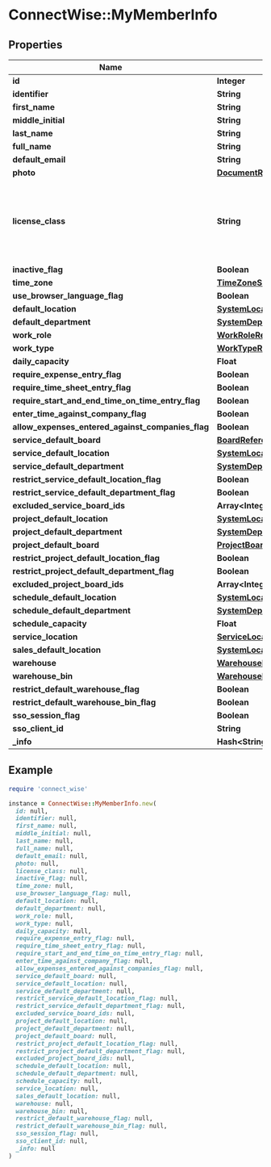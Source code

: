 # ConnectWise::MyMemberInfo

## Properties

| Name | Type | Description | Notes |
| ---- | ---- | ----------- | ----- |
| **id** | **Integer** |  | [optional] |
| **identifier** | **String** |  | [optional] |
| **first_name** | **String** |  | [optional] |
| **middle_initial** | **String** |  | [optional] |
| **last_name** | **String** |  | [optional] |
| **full_name** | **String** |  | [optional] |
| **default_email** | **String** |  | [optional] |
| **photo** | [**DocumentReference**](DocumentReference.md) |  | [optional] |
| **license_class** | **String** | F &#x3D; Full Member, A &#x3D; API Member, C &#x3D; StreamlineIT Member, X &#x3D; Subcontractor Member | [optional] |
| **inactive_flag** | **Boolean** |  | [optional] |
| **time_zone** | [**TimeZoneSetupReference**](TimeZoneSetupReference.md) |  | [optional] |
| **use_browser_language_flag** | **Boolean** |  | [optional] |
| **default_location** | [**SystemLocationReference**](SystemLocationReference.md) |  | [optional] |
| **default_department** | [**SystemDepartmentReference**](SystemDepartmentReference.md) |  | [optional] |
| **work_role** | [**WorkRoleReference**](WorkRoleReference.md) |  | [optional] |
| **work_type** | [**WorkTypeReference**](WorkTypeReference.md) |  | [optional] |
| **daily_capacity** | **Float** |  | [optional] |
| **require_expense_entry_flag** | **Boolean** |  | [optional] |
| **require_time_sheet_entry_flag** | **Boolean** |  | [optional] |
| **require_start_and_end_time_on_time_entry_flag** | **Boolean** |  | [optional] |
| **enter_time_against_company_flag** | **Boolean** |  | [optional] |
| **allow_expenses_entered_against_companies_flag** | **Boolean** |  | [optional] |
| **service_default_board** | [**BoardReference**](BoardReference.md) |  | [optional] |
| **service_default_location** | [**SystemLocationReference**](SystemLocationReference.md) |  | [optional] |
| **service_default_department** | [**SystemDepartmentReference**](SystemDepartmentReference.md) |  | [optional] |
| **restrict_service_default_location_flag** | **Boolean** |  | [optional] |
| **restrict_service_default_department_flag** | **Boolean** |  | [optional] |
| **excluded_service_board_ids** | **Array&lt;Integer&gt;** |  | [optional] |
| **project_default_location** | [**SystemLocationReference**](SystemLocationReference.md) |  | [optional] |
| **project_default_department** | [**SystemDepartmentReference**](SystemDepartmentReference.md) |  | [optional] |
| **project_default_board** | [**ProjectBoardReference**](ProjectBoardReference.md) |  | [optional] |
| **restrict_project_default_location_flag** | **Boolean** |  | [optional] |
| **restrict_project_default_department_flag** | **Boolean** |  | [optional] |
| **excluded_project_board_ids** | **Array&lt;Integer&gt;** |  | [optional] |
| **schedule_default_location** | [**SystemLocationReference**](SystemLocationReference.md) |  | [optional] |
| **schedule_default_department** | [**SystemDepartmentReference**](SystemDepartmentReference.md) |  | [optional] |
| **schedule_capacity** | **Float** |  | [optional] |
| **service_location** | [**ServiceLocationReference**](ServiceLocationReference.md) |  | [optional] |
| **sales_default_location** | [**SystemLocationReference**](SystemLocationReference.md) |  | [optional] |
| **warehouse** | [**WarehouseReference**](WarehouseReference.md) |  | [optional] |
| **warehouse_bin** | [**WarehouseBinReference**](WarehouseBinReference.md) |  | [optional] |
| **restrict_default_warehouse_flag** | **Boolean** |  | [optional] |
| **restrict_default_warehouse_bin_flag** | **Boolean** |  | [optional] |
| **sso_session_flag** | **Boolean** |  | [optional] |
| **sso_client_id** | **String** |  | [optional] |
| **_info** | **Hash&lt;String, String&gt;** |  | [optional] |

## Example

```ruby
require 'connect_wise'

instance = ConnectWise::MyMemberInfo.new(
  id: null,
  identifier: null,
  first_name: null,
  middle_initial: null,
  last_name: null,
  full_name: null,
  default_email: null,
  photo: null,
  license_class: null,
  inactive_flag: null,
  time_zone: null,
  use_browser_language_flag: null,
  default_location: null,
  default_department: null,
  work_role: null,
  work_type: null,
  daily_capacity: null,
  require_expense_entry_flag: null,
  require_time_sheet_entry_flag: null,
  require_start_and_end_time_on_time_entry_flag: null,
  enter_time_against_company_flag: null,
  allow_expenses_entered_against_companies_flag: null,
  service_default_board: null,
  service_default_location: null,
  service_default_department: null,
  restrict_service_default_location_flag: null,
  restrict_service_default_department_flag: null,
  excluded_service_board_ids: null,
  project_default_location: null,
  project_default_department: null,
  project_default_board: null,
  restrict_project_default_location_flag: null,
  restrict_project_default_department_flag: null,
  excluded_project_board_ids: null,
  schedule_default_location: null,
  schedule_default_department: null,
  schedule_capacity: null,
  service_location: null,
  sales_default_location: null,
  warehouse: null,
  warehouse_bin: null,
  restrict_default_warehouse_flag: null,
  restrict_default_warehouse_bin_flag: null,
  sso_session_flag: null,
  sso_client_id: null,
  _info: null
)
```

